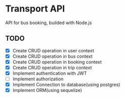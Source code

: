 # Transport API

API for bus booking, builded with Node.js

## TODO

- [x] Create CRUD operation in user context
- [x] Create CRUD operation in bus context
- [x] Create CRUD operation in booking context
- [x] Create CRUD operation in trip context
- [x] Implement authentication with JWT
- [ ] Implement authorization
- [x] Implement Connection to database(using postgres)
- [x] Implement ORM(using sequelize)
